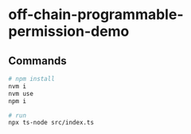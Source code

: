 # off-chain-programmable-permission-demo

## Commands

```bash
# npm install
nvm i
nvm use
npm i

# run
npx ts-node src/index.ts
```
